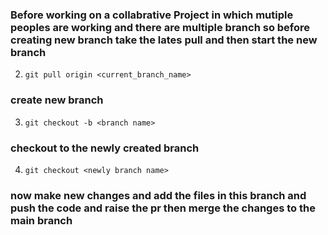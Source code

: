 ### Before working on a collabrative Project in which mutiple peoples are working and there are multiple branch so before creating new branch take the lates pull and then start the new branch

2. `git pull origin <current_branch_name>` 
### create new branch
3. `git checkout -b <branch name>`

### checkout to the newly created branch

4. `git checkout <newly branch name>`

### now make new changes and add the files in this branch and push the code and raise the pr then merge the changes to the main branch
